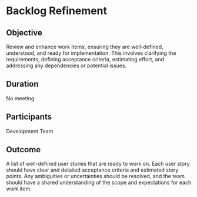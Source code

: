 # Backlog Refinement

## Objective
Review and enhance work items, ensuring they are well-defined, understood, and ready for implementation. This involves clarifying the requirements, defining acceptance criteria, estimating effort, and addressing any dependencies or potential issues.

## Duration
No meeting

## Participants
Development Team

## Outcome
A list of well-defined user stories that are ready to work on. Each user story should have clear and detailed acceptance criteria and estimated story points. Any ambiguities or uncertainties should be resolved, and the team should have a shared understanding of the scope and expectations for each work item.
